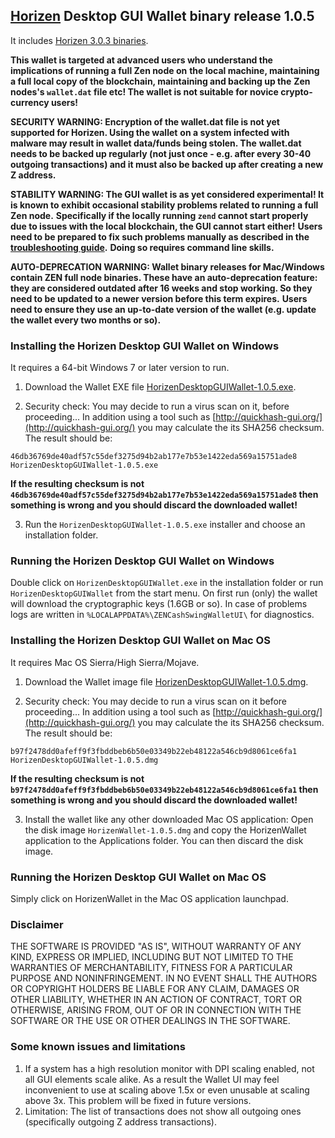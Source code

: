 ## [Horizen](https://horizen.io/) Desktop GUI Wallet binary release 1.0.5

It includes [Horizen 3.0.3 binaries](https://github.com/HorizenOfficial/zen/releases/tag/v3.0.3). 

**This wallet is targeted at advanced users who understand the implications of running a full Zen node on**
**the local machine, maintaining a full local copy of the blockchain, maintaining and backing up the**
**Zen nodes's `wallet.dat` file etc! The wallet is not suitable for novice crypto-currency users!**

**SECURITY WARNING: Encryption of the wallet.dat file is not yet supported for Horizen. Using the wallet** 
**on a system infected with malware may result in wallet data/funds being stolen. The**
**wallet.dat needs to be backed up regularly (not just once - e.g. after every 30-40**
**outgoing transactions) and it must also be backed up after creating a new Z address.**

**STABILITY WARNING: The GUI wallet is as yet considered experimental! It is known to exhibit occasional stability problems related to running a full Zen node.**
**Specifically if the locally running `zend` cannot start properly due to issues with the local blockchain, the GUI cannot start either!**
**Users need to be prepared to fix such problems manually as described in the [troubleshooting guide](https://github.com/HorizenOfficial/zencash-swing-wallet-ui/blob/master/docs/TroubleshootingGuide.md).**
**Doing so requires command line skills.**

**AUTO-DEPRECATION WARNING: Wallet binary releases for Mac/Windows contain ZEN full node binaries. These have an auto-deprecation feature:**
**they are considered outdated after 16 weeks and stop working. So they need to be updated to a newer version before this term expires.**
**Users need to ensure they use an up-to-date version of the wallet (e.g. update the wallet every two months or so).**

### Installing the Horizen Desktop GUI Wallet on Windows

It requires a 64-bit Windows 7 or later version to run.

1. Download the Wallet EXE file
[HorizenDesktopGUIWallet-1.0.5.exe](https://github.com/HorizenOfficial/zencash-swing-wallet-ui/releases/download/1.0.5/HorizenDesktopGUIWallet-1.0.5.exe).

2. Security check: You may decide to run a virus scan on it, before proceeding... In addition using a tool 
such as [http://quickhash-gui.org/](http://quickhash-gui.org/) you may calculate the its SHA256 checksum. The 
result should be:
```
46db36769de40adf57c55def3275d94b2ab177e7b53e1422eda569a15751ade8  HorizenDesktopGUIWallet-1.0.5.exe
```
**If the resulting checksum is not `46db36769de40adf57c55def3275d94b2ab177e7b53e1422eda569a15751ade8` then**
**something is wrong and you should discard the downloaded wallet!**

3. Run the `HorizenDesktopGUIWallet-1.0.5.exe` installer and choose an installation folder.
   
### Running the Horizen Desktop GUI Wallet on Windows

Double click on `HorizenDesktopGUIWallet.exe` in the installation folder or run `HorizenDesktopGUIWallet` from the start menu.
On first run (only) the wallet will download the cryptographic keys (1.6GB or so).
In case of problems logs are written in `%LOCALAPPDATA%\ZENCashSwingWalletUI\` for diagnostics.

### Installing the Horizen Desktop GUI Wallet on Mac OS

It requires Mac OS Sierra/High Sierra/Mojave.

1. Download the Wallet image file
[HorizenDesktopGUIWallet-1.0.5.dmg](https://github.com/HorizenOfficial/zencash-swing-wallet-ui/releases/download/1.0.5/HorizenDesktopGUIWallet-1.0.5.dmg).

2. Security check: You may decide to run a virus scan on it before proceeding... In addition using a tool
such as [http://quickhash-gui.org/](http://quickhash-gui.org/) you may calculate the its SHA256 checksum. The
result should be:
```
b97f2478dd0afeff9f3fbddbeb6b50e03349b22eb48122a546cb9d8061ce6fa1  HorizenDesktopGUIWallet-1.0.5.dmg
```
**If the resulting checksum is not `b97f2478dd0afeff9f3fbddbeb6b50e03349b22eb48122a546cb9d8061ce6fa1` then**
**something is wrong and you should discard the downloaded wallet!**

3. Install the wallet like any other downloaded Mac OS application: Open the disk image `HorizenWallet-1.0.5.dmg`
and copy the HorizenWallet application to the Applications folder. You can then discard the disk image.

### Running the Horizen Desktop GUI Wallet on Mac OS

Simply click on HorizenWallet in the Mac OS application launchpad.

### Disclaimer

THE SOFTWARE IS PROVIDED "AS IS", WITHOUT WARRANTY OF ANY KIND, EXPRESS OR
IMPLIED, INCLUDING BUT NOT LIMITED TO THE WARRANTIES OF MERCHANTABILITY,
FITNESS FOR A PARTICULAR PURPOSE AND NONINFRINGEMENT. IN NO EVENT SHALL THE
AUTHORS OR COPYRIGHT HOLDERS BE LIABLE FOR ANY CLAIM, DAMAGES OR OTHER
LIABILITY, WHETHER IN AN ACTION OF CONTRACT, TORT OR OTHERWISE, ARISING FROM,
OUT OF OR IN CONNECTION WITH THE SOFTWARE OR THE USE OR OTHER DEALINGS IN THE
SOFTWARE.

### Some known issues and limitations
1. If a system has a high resolution monitor with DPI scaling enabled, not all GUI elements scale alike.
As a result the Wallet UI may feel inconvenient to use at scaling above 1.5x or even unusable at scaling above 3x.
This problem will be fixed in future versions.
1. Limitation: The list of transactions does not show all outgoing ones (specifically outgoing Z address 
transactions).  
